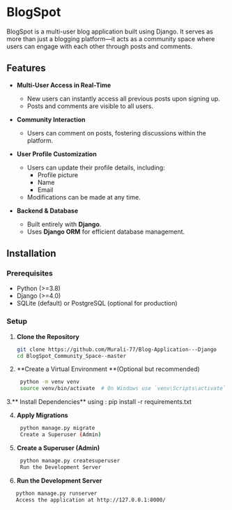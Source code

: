 # BlogSpot

BlogSpot is a multi-user blog application built using Django. It serves as more than just a blogging platform—it acts as a community space where users can engage with each other through posts and comments.

## Features

- **Multi-User Access in Real-Time**  
  - New users can instantly access all previous posts upon signing up.
  - Posts and comments are visible to all users.

- **Community Interaction**  
  - Users can comment on posts, fostering discussions within the platform.

- **User Profile Customization**  
  - Users can update their profile details, including:
    - Profile picture
    - Name
    - Email  
  - Modifications can be made at any time.

- **Backend & Database**  
  - Built entirely with **Django**.
  - Uses **Django ORM** for efficient database management.

## Installation

### Prerequisites
- Python (>=3.8)
- Django (>=4.0)
- SQLite (default) or PostgreSQL (optional for production)

### Setup

1. **Clone the Repository**
   ```sh
   git clone https://github.com/Murali-77/Blog-Application---Django
   cd BlogSpot_Community_Space--master

2. **Create a Virtual Environment **(Optional but recommended)
   ```sh
    python -m venv venv
    source venv/bin/activate  # On Windows use `venv\Scripts\activate`


3.** Install Dependencies** using : pip install -r requirements.txt

4. **Apply Migrations**
   ```sh
    python manage.py migrate
    Create a Superuser (Admin)

6. **Create a Superuser (Admin)**
   ```sh
    python manage.py createsuperuser
    Run the Development Server

7. **Run the Development Server**
 ```sh
    python manage.py runserver
    Access the application at http://127.0.0.1:8000/

